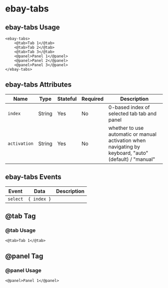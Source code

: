 # ebay-tabs

## ebay-tabs Usage

```marko
<ebay-tabs>
    <@tab>Tab 1</@tab>
    <@tab>Tab 2</@tab>
    <@tab>Tab 3</@tab>
    <@panel>Panel 1</@panel>
    <@panel>Panel 2</@panel>
    <@panel>Panel 3</@panel>
</ebay-tabs>
```

## ebay-tabs Attributes

Name | Type | Stateful | Required | Description
--- | --- | --- | --- | ---
`index` | String | Yes | No | 0-based index of selected tab tab and panel
`activation` | String | Yes | No | whether to use automatic or manual activation when navigating by keyboard, "auto" (default) / "manual"

## ebay-tabs Events

Event | Data | Description
--- | --- | ---
`select` | `{ index }` |

## @tab Tag

### @tab Usage

```marko
<@tab>Tab 1</@tab>
```

## @panel Tag

### @panel Usage

```marko
<@panel>Panel 1</@panel>
```
